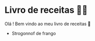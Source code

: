 # Livro de receitas :man_cook:

Olá ! Bem vindo ao meu livro de receitas :wave:

- Strogonnof de frango 
